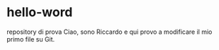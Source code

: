 # hello-word
repository di prova
Ciao, sono Riccardo e qui provo a modificare il mio primo file su Git.
